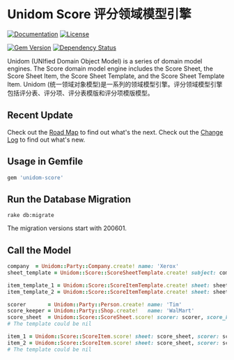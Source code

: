 # Unidom Score 评分领域模型引擎

[![Documentation](http://img.shields.io/badge/docs-rdoc.info-blue.svg)](http://www.rubydoc.info/gems/unidom-score/frames)
[![License](https://img.shields.io/badge/license-MIT-green.svg)](http://opensource.org/licenses/MIT)

[![Gem Version](https://badge.fury.io/rb/unidom-score.svg)](https://badge.fury.io/rb/unidom-score)
[![Dependency Status](https://gemnasium.com/badges/github.com/topbitdu/unidom-score.svg)](https://gemnasium.com/github.com/topbitdu/unidom-score)

Unidom (UNIfied Domain Object Model) is a series of domain model engines. The Score domain model engine includes the Score Sheet, the Score Sheet Item, the Score Sheet Template, and the Score Sheet Template Item.
Unidom (统一领域对象模型)是一系列的领域模型引擎。评分领域模型引擎包括评分表、评分项、评分表模版和评分项模版模型。



## Recent Update

Check out the [Road Map](ROADMAP.md) to find out what's the next.
Check out the [Change Log](CHANGELOG.md) to find out what's new.



## Usage in Gemfile

```ruby
gem 'unidom-score'
```



## Run the Database Migration

```shell
rake db:migrate
```
The migration versions start with 200601.



## Call the Model

```ruby
company  = Unidom::Party::Company.create! name: 'Xerox'
sheet_template = Unidom::Score::ScoreSheetTemplate.create! subject: company, name: 'Survey 2003', score: 100

item_template_1 = Unidom::Score::ScoreItemTemplate.create! sheet: sheet_template, title: 'Q1: What is your name?', score: 60
item_template_2 = Unidom::Score::ScoreItemTemplate.create! sheet: sheet_template, title: 'Q2: How old are you?', score: 40

scorer       = Unidom::Party::Person.create! name: 'Tim'
score_keeper = Unidom::Party::Shop.create!   name: 'WalMart'
score_sheet  = Unidom::Score::ScoreSheet.score! scorer: scorer, score_keeper: score_keeper, template: sheet_template, name: nil, score: 98, scored_on: Date.current, opened_at: Time.now, description: nil, instruction: nil
# The template could be nil

item_1 = Unidom::Score::ScoreItem.score! sheet: score_sheet, scorer: score_sheet.try(:scorer), template: item_template_1, title: item_template_1.try(:title), score: 59, scored_on: Date.current, opened_at: Time.now, description: nil, instruction: nil
item_2 = Unidom::Score::ScoreItem.score! sheet: score_sheet, scorer: score_sheet.try(:scorer), template: item_template_2, title: item_template_2.try(:title), score: 39, scored_on: Date.current, opened_at: Time.now, description: nil, instruction: nil
# The template could be nil
```
